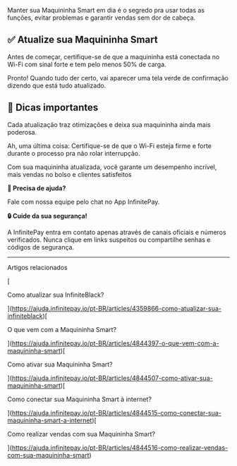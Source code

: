 Manter sua Maquininha Smart em dia é o segredo pra usar todas as funções, evitar problemas e garantir vendas sem dor de cabeça.

## ✅ **Atualize sua Maquininha Smart**

Antes de começar, certifique-se de que a maquininha está conectada no Wi-Fi com sinal forte e tem pelo menos 50% de carga.

Pronto! Quando tudo der certo, vai aparecer uma tela verde de confirmação dizendo que está tudo atualizado.

## **📢 Dicas importantes**

Cada atualização traz otimizações e deixa sua maquininha ainda mais poderosa.

Ah, uma última coisa: Certifique-se de que o Wi-Fi esteja firme e forte durante o processo pra não rolar interrupção.

Com sua maquininha atualizada, você garante um desempenho incrível, mais vendas no bolso e clientes satisfeitos

**🔔 Precisa de ajuda?**

Fale com nossa equipe pelo chat no App InfinitePay.

**🔒 Cuide da sua segurança!**

A InfinitePay entra em contato apenas através de canais oficiais e números verificados. Nunca clique em links suspeitos ou compartilhe senhas e códigos de segurança.

___

Artigos relacionados

[

Como atualizar sua InfiniteBlack?

](https://ajuda.infinitepay.io/pt-BR/articles/4359866-como-atualizar-sua-infiniteblack)[

O que vem com a Maquininha Smart?

](https://ajuda.infinitepay.io/pt-BR/articles/4844397-o-que-vem-com-a-maquininha-smart)[

Como ativar sua Maquininha Smart?

](https://ajuda.infinitepay.io/pt-BR/articles/4844507-como-ativar-sua-maquininha-smart)[

Como conectar sua Maquininha Smart à internet?

](https://ajuda.infinitepay.io/pt-BR/articles/4844515-como-conectar-sua-maquininha-smart-a-internet)[

Como realizar vendas com sua Maquininha Smart?

](https://ajuda.infinitepay.io/pt-BR/articles/4844516-como-realizar-vendas-com-sua-maquininha-smart)